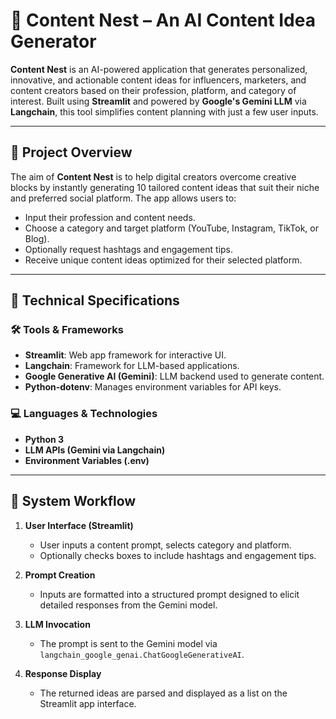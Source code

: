 # 🪺 Content Nest – An AI Content Idea Generator

**Content Nest** is an AI-powered application that generates personalized, innovative, and actionable content ideas for influencers, marketers, and content creators based on their profession, platform, and category of interest. Built using **Streamlit** and powered by **Google's Gemini LLM** via **Langchain**, this tool simplifies content planning with just a few user inputs.

---

## 📌 Project Overview

The aim of **Content Nest** is to help digital creators overcome creative blocks by instantly generating 10 tailored content ideas that suit their niche and preferred social platform. The app allows users to:

- Input their profession and content needs.
- Choose a category and target platform (YouTube, Instagram, TikTok, or Blog).
- Optionally request hashtags and engagement tips.
- Receive unique content ideas optimized for their selected platform.

---

## 🧰 Technical Specifications

### 🛠️ Tools & Frameworks

- **Streamlit**: Web app framework for interactive UI.
- **Langchain**: Framework for LLM-based applications.
- **Google Generative AI (Gemini)**: LLM backend used to generate content.
- **Python-dotenv**: Manages environment variables for API keys.

### 💻 Languages & Technologies

- **Python 3**
- **LLM APIs (Gemini via Langchain)**
- **Environment Variables (.env)**

---

## 🔄 System Workflow

1. **User Interface (Streamlit)**  
   - User inputs a content prompt, selects category and platform.  
   - Optionally checks boxes to include hashtags and engagement tips.

2. **Prompt Creation**  
   - Inputs are formatted into a structured prompt designed to elicit detailed responses from the Gemini model.

3. **LLM Invocation**  
   - The prompt is sent to the Gemini model via `langchain_google_genai.ChatGoogleGenerativeAI`.

4. **Response Display**  
   - The returned ideas are parsed and displayed as a list on the Streamlit app interface.
